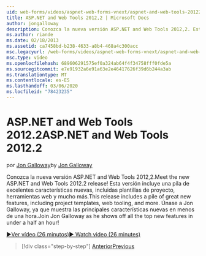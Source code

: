 ```yaml
---
uid: web-forms/videos/aspnet-web-forms-vnext/aspnet-and-web-tools-20122
title: ASP.NET and Web Tools 2012,2 | Microsoft Docs
author: jongalloway
description: Conozca la nueva versión ASP.NET and Web Tools 2012,2. Esta versión incluye una pila de excelentes características nuevas, incluidas plantillas de proyecto, herramientas web y mucho más. Jo...
ms.author: riande
ms.date: 02/18/2013
ms.assetid: ca7458bd-b238-4633-a8b4-468a4c300acc
msc.legacyurl: /web-forms/videos/aspnet-web-forms-vnext/aspnet-and-web-tools-20122
msc.type: video
ms.openlocfilehash: 689606291575ef0a324ab64f4f34758fff0fde5a
ms.sourcegitcommit: e7e91932a6e91a63e2e46417626f39d6b244a3ab
ms.translationtype: MT
ms.contentlocale: es-ES
ms.lasthandoff: 03/06/2020
ms.locfileid: "78423235"
---
```

# <a name="aspnet-and-web-tools-20122"></a><span data-ttu-id="905b9-105">ASP.NET and Web Tools 2012.2</span><span class="sxs-lookup"><span data-stu-id="905b9-105">ASP.NET and Web Tools 2012.2</span></span>

<span data-ttu-id="905b9-106">por [Jon Galloway](https://github.com/jongalloway)</span><span class="sxs-lookup"><span data-stu-id="905b9-106">by [Jon Galloway](https://github.com/jongalloway)</span></span>

<span data-ttu-id="905b9-107">Conozca la nueva versión ASP.NET and Web Tools 2012,2.</span><span class="sxs-lookup"><span data-stu-id="905b9-107">Meet the new ASP.NET and Web Tools 2012.2 release!</span></span> <span data-ttu-id="905b9-108">Esta versión incluye una pila de excelentes características nuevas, incluidas plantillas de proyecto, herramientas web y mucho más.</span><span class="sxs-lookup"><span data-stu-id="905b9-108">This release includes a pile of great new features, including project templates, web tooling, and more.</span></span> <span data-ttu-id="905b9-109">Únase a Jon Galloway, ya que muestra las principales características nuevas en menos de una hora.</span><span class="sxs-lookup"><span data-stu-id="905b9-109">Join Jon Galloway as he shows off all the top new features in under a half an hour!</span></span>

[<span data-ttu-id="905b9-110">&#9654;Ver vídeo (26 minutos)</span><span class="sxs-lookup"><span data-stu-id="905b9-110">&#9654; Watch video (26 minutes)</span></span>](https://channel9.msdn.com/Blogs/ASP-NET-Site-Videos/aspnet-and-web-tools-20122)

> [!div class="step-by-step"]
> [<span data-ttu-id="905b9-111">Anterior</span><span class="sxs-lookup"><span data-stu-id="905b9-111">Previous</span></span>](getting-started-with-the-next-version-of-aspnet.md)

